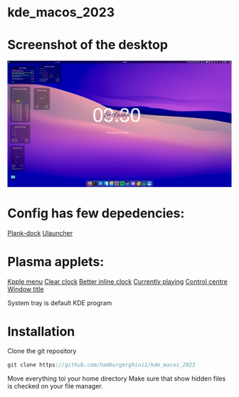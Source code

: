 # kde_macos_2023

# Screenshot of the desktop

![Alt text](https://raw.githubusercontent.com/hamburgerghini1/kde_macos_2023/main/Screenshot_20230207_093029.png?token=GHSAT0AAAAAAB535XQQJMZRKW4EJGS6S3E6Y7B72GQ)

# Config has few depedencies:
[Plank-dock](https://github.com/ricotz/plank)
[Ulauncher](https://github.com/Ulauncher/Ulauncher)

# Plasma applets:
[Kpple menu](https://www.pling.com/p/1384156)
[Clear clock](https://www.pling.com/p/1666554)
[Better inline clock](https://www.pling.com/p/1245902)
[Currently playing](https://www.pling.com/p/1821551)
[Control centre](https://www.pling.com/p/1916655)
[Window title](https://www.pling.com/p/1274218)

System tray is default KDE program

# Installation

Clone the git repository
```javascript
git clone https://github.com/hamburgerghini1/kde_macos_2023
```

Move everything toi your home directory
Make sure that show hidden files is checked on your file manager.
